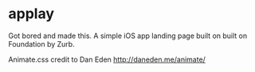 applay
======
Got bored and made this. A simple iOS app landing page built on built on Foundation by Zurb.

Animate.css credit to Dan Eden http://daneden.me/animate/